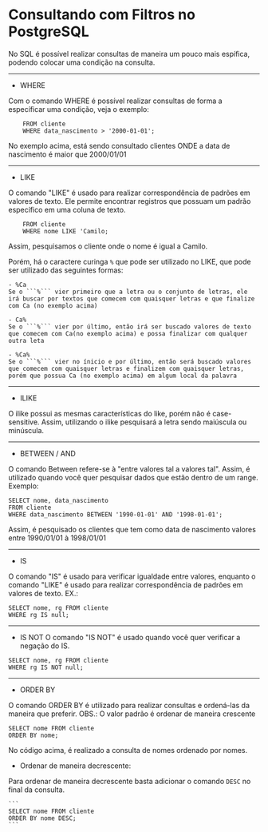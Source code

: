# Consultando com Filtros no PostgreSQL

No SQL é possível realizar consultas de maneira um pouco mais espífica, podendo colocar uma condição na consulta.

---
- WHERE

Com o comando WHERE é possível realizar consultas de forma a específicar uma condição, veja o exemplo:

``` SELECT nome, data_nascimento 
    FROM cliente
    WHERE data_nascimento > '2000-01-01';  
```

No exemplo acima, está sendo consultado clientes ONDE a data de nascimento é maior que 2000/01/01 

---
- LIKE

O comando "LIKE" é usado para realizar correspondência de padrões em valores de texto. Ele permite encontrar registros que possuam um padrão específico em uma coluna de texto.

``` SELECT nome
    FROM cliente
    WHERE nome LIKE 'Camilo;  
```

Assim, pesquisamos o cliente onde o nome é igual a Camilo.

Porém, há o caractere curinga ```%``` que pode ser utilizado no LIKE, que pode ser utilizado das seguintes formas:

    - %Ca
    Se o ```%``` vier primeiro que a letra ou o conjunto de letras, ele irá buscar por textos que comecem com quaisquer letras e que finalize com Ca (no exemplo acima)

    - Ca%
    Se o ```%``` vier por último, então irá ser buscado valores de texto que comecem com Ca(no exemplo acima) e possa finalizar com qualquer outra leta

    - %Ca%
    Se o ```%``` vier no ínicio e por último, então será buscado valores que comecem com quaisquer letras e finalizem com quaisquer letras, porém que possua Ca (no exemplo acima) em algum local da palavra

---

- ILIKE

O ilike possui as mesmas características do like, porém não é case-sensitive. Assim, utilizando o ilike pesquisará a letra sendo maiúscula ou minúscula.

---

- BETWEEN / AND

O comando Between refere-se à "entre valores tal a valores tal". Assim, é utilizado quando você quer pesquisar dados que estão dentro de um range. Exemplo:

```
SELECT nome, data_nascimento 
FROM cliente 
WHERE data_nascimento BETWEEN '1990-01-01' AND '1998-01-01';
```

Assim, é pesquisado os clientes que tem como data de nascimento valores entre 1990/01/01 à 1998/01/01

---
- IS

O comando "IS" é usado  para verificar igualdade entre valores, enquanto o comando "LIKE" é usado para realizar correspondência de padrões em valores de texto. EX.:

```
SELECT nome, rg FROM cliente
WHERE rg IS null;
```

---
- IS NOT
O comando "IS NOT" é usado quando você quer verificar a negação do IS.

```
SELECT nome, rg FROM cliente
WHERE rg IS NOT null;
```

---
- ORDER BY

O comando ORDER BY é utilizado para realizar consultas e ordená-las da maneira que preferir. 
OBS.: O valor padrão é ordenar de maneira crescente

```
SELECT nome FROM cliente
ORDER BY nome;
```

No código acima, é realizado a consulta de nomes ordenado por nomes. 

* Ordenar de maneira decrescente: 

Para ordenar de maneira decrescente basta adicionar o comando ```DESC``` no final da consulta.

    ```
    SELECT nome FROM cliente
    ORDER BY nome DESC;
    ```